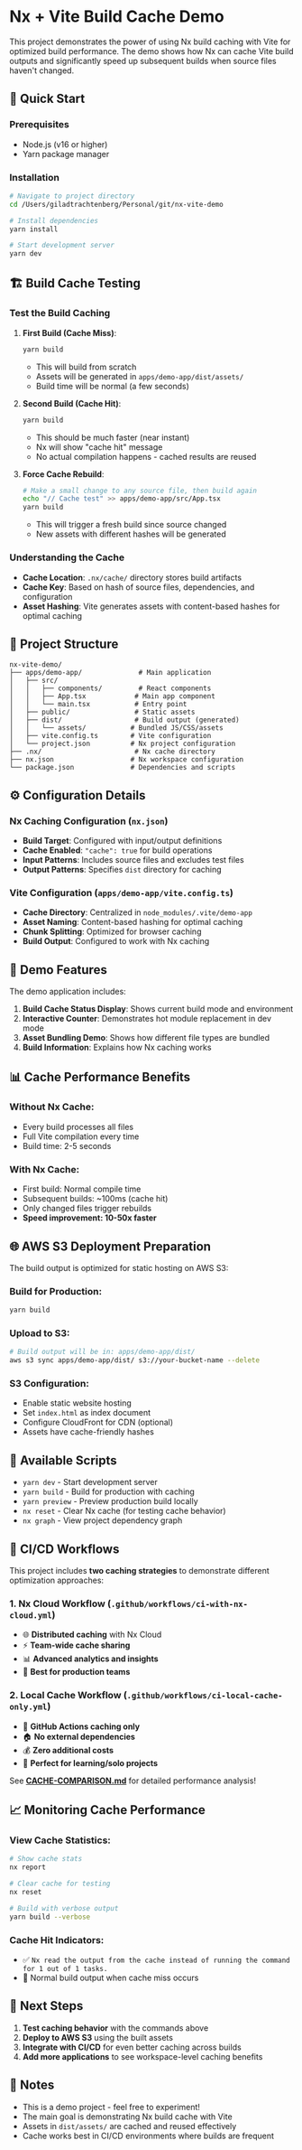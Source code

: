 # Nx + Vite Build Cache Demo

This project demonstrates the power of using Nx build caching with Vite for optimized build performance. The demo shows how Nx can cache Vite build outputs and significantly speed up subsequent builds when source files haven't changed.

## 🚀 Quick Start

### Prerequisites
- Node.js (v16 or higher)
- Yarn package manager

### Installation

```bash
# Navigate to project directory
cd /Users/giladtrachtenberg/Personal/git/nx-vite-demo

# Install dependencies
yarn install

# Start development server
yarn dev
```

## 🏗️ Build Cache Testing

### Test the Build Caching

1. **First Build (Cache Miss)**:
   ```bash
   yarn build
   ```
   - This will build from scratch
   - Assets will be generated in `apps/demo-app/dist/assets/`
   - Build time will be normal (a few seconds)

2. **Second Build (Cache Hit)**:
   ```bash
   yarn build
   ```
   - This should be much faster (near instant)
   - Nx will show "cache hit" message
   - No actual compilation happens - cached results are reused

3. **Force Cache Rebuild**:
   ```bash
   # Make a small change to any source file, then build again
   echo "// Cache test" >> apps/demo-app/src/App.tsx
   yarn build
   ```
   - This will trigger a fresh build since source changed
   - New assets with different hashes will be generated

### Understanding the Cache

- **Cache Location**: `.nx/cache/` directory stores build artifacts
- **Cache Key**: Based on hash of source files, dependencies, and configuration
- **Asset Hashing**: Vite generates assets with content-based hashes for optimal caching

## 📁 Project Structure

```
nx-vite-demo/
├── apps/demo-app/              # Main application
│   ├── src/
│   │   ├── components/         # React components
│   │   ├── App.tsx            # Main app component
│   │   └── main.tsx           # Entry point
│   ├── public/                # Static assets
│   ├── dist/                  # Build output (generated)
│   │   └── assets/           # Bundled JS/CSS/assets
│   ├── vite.config.ts        # Vite configuration
│   └── project.json          # Nx project configuration
├── .nx/                       # Nx cache directory
├── nx.json                   # Nx workspace configuration
└── package.json              # Dependencies and scripts
```

## ⚙️ Configuration Details

### Nx Caching Configuration (`nx.json`)
- **Build Target**: Configured with input/output definitions
- **Cache Enabled**: `"cache": true` for build operations
- **Input Patterns**: Includes source files and excludes test files
- **Output Patterns**: Specifies `dist` directory for caching

### Vite Configuration (`apps/demo-app/vite.config.ts`)
- **Cache Directory**: Centralized in `node_modules/.vite/demo-app`
- **Asset Naming**: Content-based hashing for optimal caching
- **Chunk Splitting**: Optimized for browser caching
- **Build Output**: Configured to work with Nx caching

## 🎯 Demo Features

The demo application includes:

1. **Build Cache Status Display**: Shows current build mode and environment
2. **Interactive Counter**: Demonstrates hot module replacement in dev mode
3. **Asset Bundling Demo**: Shows how different file types are bundled
4. **Build Information**: Explains how Nx caching works

## 📊 Cache Performance Benefits

### Without Nx Cache:
- Every build processes all files
- Full Vite compilation every time
- Build time: 2-5 seconds

### With Nx Cache:
- First build: Normal compile time
- Subsequent builds: ~100ms (cache hit)
- Only changed files trigger rebuilds
- **Speed improvement: 10-50x faster**

## 🌐 AWS S3 Deployment Preparation

The build output is optimized for static hosting on AWS S3:

### Build for Production:
```bash
yarn build
```

### Upload to S3:
```bash
# Build output will be in: apps/demo-app/dist/
aws s3 sync apps/demo-app/dist/ s3://your-bucket-name --delete
```

### S3 Configuration:
- Enable static website hosting
- Set `index.html` as index document
- Configure CloudFront for CDN (optional)
- Assets have cache-friendly hashes

## 🔧 Available Scripts

- `yarn dev` - Start development server
- `yarn build` - Build for production with caching
- `yarn preview` - Preview production build locally
- `nx reset` - Clear Nx cache (for testing cache behavior)
- `nx graph` - View project dependency graph

## 🚀 CI/CD Workflows

This project includes **two caching strategies** to demonstrate different optimization approaches:

### **1. Nx Cloud Workflow** (`.github/workflows/ci-with-nx-cloud.yml`)
- 🌐 **Distributed caching** with Nx Cloud
- ⚡ **Team-wide cache sharing**
- 📊 **Advanced analytics and insights**
- 🎯 **Best for production teams**

### **2. Local Cache Workflow** (`.github/workflows/ci-local-cache-only.yml`)  
- 🔧 **GitHub Actions caching only**
- 🏠 **No external dependencies**
- 💰 **Zero additional costs**
- 🧪 **Perfect for learning/solo projects**

See **[CACHE-COMPARISON.md](./CACHE-COMPARISON.md)** for detailed performance analysis!

## 📈 Monitoring Cache Performance

### View Cache Statistics:
```bash
# Show cache stats
nx report

# Clear cache for testing
nx reset

# Build with verbose output
yarn build --verbose
```

### Cache Hit Indicators:
- ✅ `Nx read the output from the cache instead of running the command for 1 out of 1 tasks.`
- 🔄 Normal build output when cache miss occurs

## 🚀 Next Steps

1. **Test caching behavior** with the commands above
2. **Deploy to AWS S3** using the built assets
3. **Integrate with CI/CD** for even better caching across builds
4. **Add more applications** to see workspace-level caching benefits

## 📝 Notes

- This is a demo project - feel free to experiment!
- The main goal is demonstrating Nx build cache with Vite
- Assets in `dist/assets/` are cached and reused effectively
- Cache works best in CI/CD environments where builds are frequent